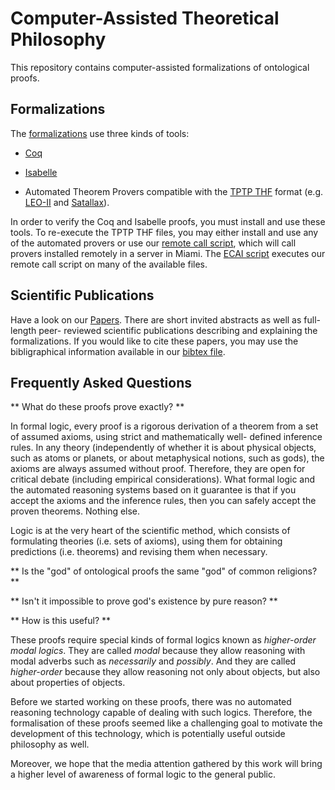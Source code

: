 Computer-Assisted Theoretical Philosophy
========================================

This repository contains 
computer-assisted formalizations 
of ontological proofs. 


Formalizations
--------------

The [formalizations](https://github.com/FormalTheology/GoedelGod/tree/master/Formalizations) 
use three kinds of tools:

* [Coq](http://coq.inria.fr/)

* [Isabelle](https://isabelle.in.tum.de/)

* Automated Theorem Provers compatible with the 
[TPTP THF](http://www.cs.miami.edu/~tptp/TPTP/Proposals/THF.html) 
format (e.g. 
[LEO-II](http://page.mi.fu-berlin.de/cbenzmueller/leo/) and 
[Satallax](https://mathgate.info/cebrown/satallax/)).

In order to verify the Coq and Isabelle proofs, 
you must install and use these tools. 
To re-execute the TPTP THF files, 
you may either install and use any of the automated provers 
or use our [remote call script](https://github.com/FormalTheology/GoedelGod/blob/master/Formalizations/THF/call_tptp.sh), 
which will call provers installed remotely in a server in Miami. 
The [ECAI script](https://github.com/FormalTheology/GoedelGod/blob/master/Formalizations/THF/Run_ECAI2014_Experiments.sh) 
executes our remote call script on many of the available files.


Scientific Publications
-----------------------

Have a look on our [Papers](https://github.com/FormalTheology/GoedelGod/tree/master/Papers/). 
There are short invited abstracts as well as full-length peer-
reviewed scientific publications describing and explaining
the formalizations. 
If you would like to cite these papers, you may use the bibligraphical
information available in our [bibtex file](https://github.com/FormalTheology/GoedelGod/tree/master/Papers/Papers.bib).


Frequently Asked Questions
--------------------------


** What do these proofs prove exactly? **

In formal logic, every proof is a rigorous derivation of a theorem
from a set of assumed axioms, using strict and mathematically well-
defined inference rules. In any theory (independently of whether it
is about physical objects, such as atoms or planets, or about
metaphysical notions, such as gods), the axioms are always assumed
without proof. Therefore, they are open for critical debate (including
empirical considerations). What formal logic and the automated
reasoning systems based on it guarantee is that if you accept the
axioms and the inference rules, then you can safely accept the proven
theorems. Nothing else.

Logic is at the very heart of the scientific method, which
consists of formulating theories (i.e. sets of axioms), using them for
obtaining predictions (i.e. theorems) and revising them when
necessary. 


** Is the "god" of ontological proofs the same "god" of common religions? **


** Isn't it impossible to prove god's existence by pure reason? **


** How is this useful? **

These proofs require special kinds of formal logics known as *higher-order modal logics*. They are called *modal* because they allow reasoning with modal adverbs such as *necessarily* and *possibly*. And they are called *higher-order* because they allow reasoning not only about objects, but also about properties of objects.

Before we started working on these proofs, there was no automated reasoning technology capable of dealing with such logics. Therefore, the formalisation of these proofs seemed like a challenging goal to motivate the development of this technology, which is potentially useful outside philosophy as well.

Moreover, we hope that the media attention gathered by this work will bring a higher level of awareness of formal logic to the general public. 


